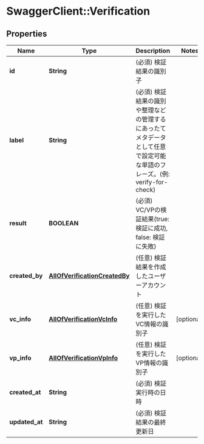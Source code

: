 # SwaggerClient::Verification

## Properties
Name | Type | Description | Notes
------------ | ------------- | ------------- | -------------
**id** | **String** | (必須) 検証結果の識別子 | 
**label** | **String** | (必須) 検証結果の識別や整理などの管理するにあったてメタデータとして任意で設定可能な単語のフレーズ。(例: verify-for-check) | 
**result** | **BOOLEAN** | (必須) VC/VPの検証結果(true: 検証に成功, false: 検証に失敗) | 
**created_by** | [**AllOfVerificationCreatedBy**](AllOfVerificationCreatedBy.md) | (任意) 検証結果を作成したユーザーアカウント | 
**vc_info** | [**AllOfVerificationVcInfo**](AllOfVerificationVcInfo.md) | (任意) 検証を実行したVC情報の識別子 | [optional] 
**vp_info** | [**AllOfVerificationVpInfo**](AllOfVerificationVpInfo.md) | (任意) 検証を実行したVP情報の識別子 | [optional] 
**created_at** | **String** | (必須) 検証実行時の日時 | 
**updated_at** | **String** | (必須) 検証結果の最終更新日 | 

